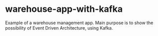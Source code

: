 # warehouse-app-with-kafka
Example of a warehouse management app. Main purpose is to show the possibility of Event Driven Architecture, using Kafka.

